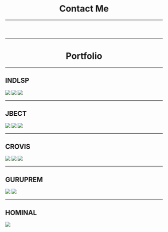 <link rel="stylesheet" href="https://cdnjs.cloudflare.com/ajax/libs/font-awesome/6.1.1/css/all.min.css" integrity="sha512-KfkfwYDsLkIlwQp6LFnl8zNdLGxu9YAA1QvwINks4PhcElQSvqcyVLLD9aMhXd13uQjoXtEKNosOWaZqXgel0g==" crossorigin="anonymous" referrerpolicy="no-referrer" />
<center>
  <h1>Contact Me</h1>
  <hr>
<a href="tel:+91 9408669952"><i style="color:#53BF9D; padding-right:25px; font-size:25px;" class="fa-solid fa-phone"></i></a>
<a href="mailto:hpbharga@gmail.com"><i style="color:#FFC54D; padding-right:25px; font-size:25px;" class="fa-solid fa-envelope"></i></a>
<a href="https://www.linkedin.com/in/haresh-bharga-ab78b443"><i style="color:#0077b5; padding-right:25px; font-size:25px;" class="fa-brands fa-linkedin"></i></a>
<a href="https://wa.me/919408669952?text=Hello%20Haresh!"><i style="color:#25D366; padding-right:25px; font-size:25px;" class="fa-brands fa-whatsapp"></i></a>
</center>


<hr>
<center><h1>Portfolio</h1></center>
<hr>
<h2>INDLSP</h2>
<img src="src/img/INDLSP1.png">
<img src="src/img/INDLSP2.png">
<img src="src/img/INDLSP3.png">

<hr>
<h2>JBECT</h2>
<img src="src/img/JBECT1.jpeg">
<img src="src/img/JBECT2.jpeg">
<img src="src/img/JBECT3.jpeg">

<hr>
<h2>CROVIS</h2>
<img src="src/img/CUROVIS1.jpeg">
<img src="src/img/CUROVIS2.jpeg">
<img src="src/img/CUROVIS3.jpeg">

<hr>
<h2>GURUPREM</h2>
<img src="src/img/GURUPREM2.jpeg">
<img src="src/img/GURUPREM3.jpeg">

<hr>
<h2>HOMINAL</h2>
<img src="src/img/HOMINAL.jpeg">

